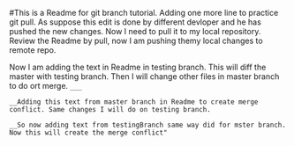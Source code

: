 #This is a Readme for git branch tutorial.
Adding one more line to practice git pull. As suppose this edit is done by different devloper and he has pushed the new changes. Now I need to pull it to my local repository.
Review the Readme by pull, now I am pushing themy local changes to remote repo.

Now I am adding the text in Readme in testing branch. This will diff the master with testing branch. Then I will change other files in master branch to do ort merge.
`___`

`__Adding this text from master branch in Readme to create merge conflict. Same changes I will do on testing branch.`

`__So now adding text from testingBranch same way did for mster branch. Now this will create the merge conflict"`

